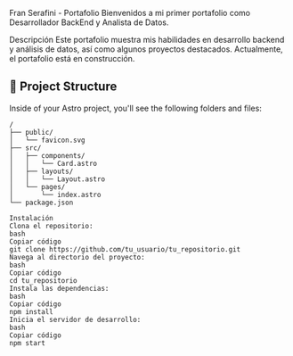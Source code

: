 Fran Serafini - Portafolio
Bienvenidos a mi primer portafolio como Desarrollador BackEnd y Analista de Datos.

Descripción
Este portafolio muestra mis habilidades en desarrollo backend y análisis de datos, así como algunos proyectos destacados. Actualmente, el portafolio está en construcción.

## 🚀 Project Structure

Inside of your Astro project, you'll see the following folders and files:

```text
/
├── public/
│   └── favicon.svg
├── src/
│   ├── components/
│   │   └── Card.astro
│   ├── layouts/
│   │   └── Layout.astro
│   └── pages/
│       └── index.astro
└── package.json

Instalación
Clona el repositorio:
bash
Copiar código
git clone https://github.com/tu_usuario/tu_repositorio.git
Navega al directorio del proyecto:
bash
Copiar código
cd tu_repositorio
Instala las dependencias:
bash
Copiar código
npm install
Inicia el servidor de desarrollo:
bash
Copiar código
npm start
